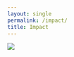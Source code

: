 ```yaml
---
layout: single
permalink: /impact/
title: Impact
---
```



<div class='tableauPlaceholder' id='viz1543963597647' style='position: relative'><noscript><a href='#'><img alt=' ' src='https:&#47;&#47;public.tableau.com&#47;static&#47;images&#47;SW&#47;SWC_impact7&#47;Participants_Knowledge&#47;1_rss.png' style='border: none' /></a></noscript><object class='tableauViz'  style='display:none;'><param name='host_url' value='https%3A%2F%2Fpublic.tableau.com%2F' /> <param name='embed_code_version' value='3' /> <param name='site_root' value='' /><param name='name' value='SWC_impact7&#47;Participants_Knowledge' /><param name='tabs' value='no' /><param name='toolbar' value='yes' /><param name='static_image' value='https:&#47;&#47;public.tableau.com&#47;static&#47;images&#47;SW&#47;SWC_impact7&#47;Participants_Knowledge&#47;1.png' /> <param name='animate_transition' value='yes' /><param name='display_static_image' value='yes' /><param name='display_spinner' value='yes' /><param name='display_overlay' value='yes' /><param name='display_count' value='yes' /></object></div>               

<script type='text/javascript'>                    
var divElement = document.getElementById('viz1543963597647'); 
var vizElement = divElement.getElementsByTagName('object')[0];               
vizElement.style.width='100%';vizElement.style.height=(divElement.offsetWidth*0.75)+'px';                  
var scriptElement = document.createElement('script');              
scriptElement.src = 'https://public.tableau.com/javascripts/api/viz_v1.js';                    vizElement.parentNode.insertBefore(scriptElement, vizElement);    
</script>

<script src="https://public.tableau.com/javascripts/api/viz_v1.js"></script>
<div id="tableauViz"></div>


